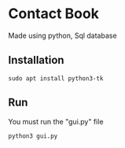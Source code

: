 <h1>Contact Book</h1>

<p>Made using python, Sql database</p>

<h2>Installation</h2>
<code>sudo apt install python3-tk</code>

<h2>Run</h2>
<p>You must run the "gui.py" file</p>
<code>python3 gui.py</code>
